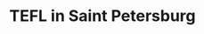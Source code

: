 ---
layout: post
name: TEFL in Saint Petersburg
blog_title: TEFL in Saint Petersburg
title_description: Saint Petersburg disappointment
one_path: img/SquareDance.JPG
categories: [Russia, TEFL]  
tags: [Russia, TEFL]  
title: TEFL in Saint Petersburg

images:
    - image_path: /img/STPete/NicePeople.jpg
      image_name: Manicure
      text: First thing you see when you arrive at the airport. Somehow doesn't sounds very persuasive. 
      image_number: 1
    - image_path: /img/STPete/Manicure.JPG
      image_name: Manicure
      text: Their manicured dogs.   
      image_number: 2
    - image_path: /img/STPete/Poodles.JPG
      image_name: Poodles
      text: Well their poodles in general.  
      image_number: 3
    - image_path: /img/STPete/Apple.JPG
      image_name: Apple
      text: Damn Apple logo on everything.
      image_number: 4
    - image_path: /img/STPete/FaceBrush.JPG
      image_name: Face Brush
      text: Buying a face brush but ending up with a vibratior in disguise. 
      image_number: 5
    - image_path: /img/STPete/FaceBrush2.JPG
      image_name: Face Brush
      text: Buying a face brush but ending up with a vibratior in disguise.
      image_number: 6
    - image_path: /img/STPete/VendingMachine.jpg
      image_name: Vending Machines
      text: These vending machines everywhere.  
      image_number: 7
    - image_path: /img/STPete/VendingMachine2.jpg
      image_name: Vending Machies
      text: These vending machines everywhere. 
      image_number: 8
    - image_path: /img/STPete/LiveToys.jpg
      image_name: Live Toys
      text: This is something really upsetting, the way animals are treated by majority of people, it's like they make no difference between a living and a non living thing. 
      image_number: 9
    - image_path: /img/STPete/Chicks.jpg
      image_name: Chicks
      text: Another really depressing thing. Locals told me these chicks don't live longer than a couple of days, they die from the intoxication of the chemicals in the dye. 
      image_number: 10
    - image_path: /img/STPete/FreshAir.jpg
      image_name: Fresh Air
      text:  "Fresh Air"
      image_number: 11
    - image_path: /img/STPete/Mao.jpg
      image_name: Mao
      text: Mao Zedong everywhere.
      image_number: 12
    - image_path: /img/STPete/ChickRoad.jpg
      image_name: Chick crossing the road
      text: Why is this chicken crossing the road? Anyway, there is a huga amount of farm animals inside of the city. If you don't mind being woken up by a cock from the restaurant nearby then you should definitely visit China. 
      image_number: 13
    - image_path: /img/STPete/NotAdog.JPG
      image_name: Not a dog
      text: These things you find in the street. They are not from a doggo.  
      image_number: 14
    - image_path: /img/STPete/Naive.JPG
      image_name: Naive Art
      text: Naive art in their kindergartens. 
      image_number: 15
    - image_path: /img/STPete/Rice.JPG
      image_name: Rice
      text: You get a bowl of rice even with a KFC vegetarian hamburger. 
      image_number: 16
    - image_path: /img/STPete/Aesthetic.JPG
      image_name: Chinese Aesthetic
      text: Chinese aesthetic - the flashier colors the better. 
      image_number: 17
    - image_path: /img/STPete/Naive2.JPG
      image_name: Naive Art
      text: Naive art in their kindergartens. 
      image_number: 18
    - image_path: /img/STPete/Butt1.jpg
      image_name: Book
      text: Book about butts?! Weird things they children read in the kindergarten.
      image_number: 19
    - image_path: /img/STPete/Butt2.jpg
      image_name: Book
      text: Book about butts?! Weird things they children read in the kindergarten.
      image_number: 20
    - image_path: /img/STPete/Butt3.jpg
      image_name: Book
      text: Book about butts?! Weird things they children read in the kindergarten.
      image_number: 21
    - image_path: /img/STPete/Butt4.jpg
      image_name: Book
      text: Book about butts?! Weird things they children read in the kindergarten.
      image_number: 22
    - image_path: /img/STPete/Butt5.jpg
      image_name: Book
      text: Book about butts?! Weird things they children read in the kindergarten.
      image_number: 23
    - image_path: /img/STPete/Butt6.jpg
      image_name: Book
      text: Book about butts?! Weird things they children read in the kindergarten.
      image_number: 24
    - image_path: /img/STPete/Butt7.jpg
      image_name: Book
      text: Book about butts?! Weird things they children read in the kindergarten.
      image_number: 25
    - image_path: /img/STPete/Butt7.jpg
      image_name: Book
      text: Book about butts?! Weird things they children read in the kindergarten.
      image_number: 26
    - image_path: /img/STPete/Actors.jpg
      image_name: Actors
      text: These actors are hired so that you can take a picture with them, but they ask to have a picture with me instead because I am white. 
      image_number: 27
    - image_path: /img/STPete/Jinglish.jpg
      image_name: Jinglish - Chinese English, also known as Engrish. 
      text: Jinglish - Chinese English, also known as Engrish. 
      image_number: 28
    - image_path: /img/STPete/Jinglish2.JPG
      image_name: Jinglish - Chinese English, also known as Engrish. 
      text: Jinglish - Chinese English, also known as Engrish. 
      image_number: 29
    - image_path: /img/STPete/Jinglish3.jpg
      image_name: Jinglish - Chinese English, also known as Engrish. 
      text: Jinglish - Chinese English, also known as Engrish. 
      image_number: 30

    
---